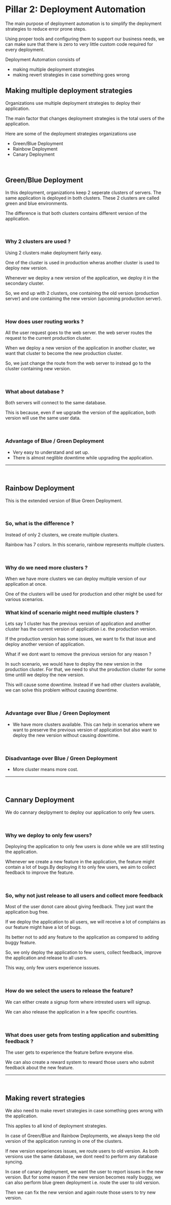 # Pillar 2: Deployment Automation

The main purpose of deployment automation is to simplify the deployment strategies to reduce error prone steps.

Using proper tools and configuring them to support our business needs, we can make sure that there is zero to very little custom code required for every deployment.

Deployment Automation consists of

- making multiple deployment strategies
- making revert strategies in case something goes wrong

## Making multiple deployment strategies

Organizations use multiple deployment strategies to deploy their application.

The main factor that changes deployment strategies is the total users of the application.

Here are some of the deployment strategies organizations use

- Green/Blue Deployment
- Rainbow Deployment
- Canary Deployment

<br>

## Green/Blue Deployment

In this deployment, organizations keep 2 seperate clusters of servers. The same application is deployed in both clusters. These 2 clusters are called green and blue environments.

The difference is that both clusters contains different version of the application.

<br>

### Why 2 clusters are used ?

Using 2 clusters make deployment fairly easy.

One of the cluster is used in production wheras another cluster is used to deploy new version.

Whenever we deploy a new version of the application, we deploy it in the secondary cluster.

So, we end up with 2 clusters, one containing the old version (production server) and one containing the new version (upcoming production server).

<br>

### How does user routing works ?

All the user request goes to the web server. the web server routes the request to the current production cluster.

When we deploy a new version of the application in another cluster, we want that cluster to become the new production cluster.

So, we just change the route from the web server to instead go to the cluster containing new version.

<br>

### What about database ?

Both servers will connect to the same database.

This is because, even if we upgrade the version of the application, both version will use the same user data.

<br>

### Advantage of Blue / Green Deployment

- Very easy to understand and set up.
- There is almost neglible downtime while upgrading the application.

<hr>
<br>

## Rainbow Deployment

This is the extended version of Blue Green Deployment.

<br>

### So, what is the difference ?

Instead of only 2 clusters, we create multiple clusters.

Rainbow has 7 colors. In this scenario, rainbow represents multiple clusters.

<br>

### Why do we need more clusters ?

When we have more clusters we can deploy multiple version of our application at once.

One of the clusters will be used for production and other might be used for various scenarios.

### What kind of scenario might need multiple clusters ?

Lets say 1 cluster has the previous version of application and another cluster has the current version of application i.e. the production version.

If the production version has some issues, we want to fix that issue and deploy another version of application.

What if we dont want to remove the previous version for any reason ?

In such scenario, we would have to deploy the new version in the production cluster. For that, we need to shut the production cluster for some time untill we deploy the new version.

This will cause some downtime. Instead if we had other clusters available, we can solve this problem without causing downtime.

<br>

### Advantage over Blue / Green Deployment

- We have more clusters available. This can help in scenarios where we want to preserve the previous version of application but also want to deploy the new version without causing downtime.

<br>

### Disadvantage over Blue / Green Deployment

- More cluster means more cost.

<hr>
<br>

## Cannary Deployment

We do cannary deplpyment to deploy our application to only few users.

<br>

### Why we deploy to only few users?

Deploying the application to only few users is done while we are still testing the application.

Whenever we create a new feature in the application, the feature might contain a lot of bugs.By deploying it to only few users, we aim to collect feedback to improve the feature.

<br>

### So, why not just release to all users and collect more feedback

Most of the user donot care about giving feedback. They just want the application bug free.

If we deploy the application to all users, we will receive a lot of complains as our feature might have a lot of bugs.

Its better not to add any feature to the application as compared to adding buggy feature.

So, we only deploy the application to few users, collect feedback, improve the application and release to all users.

This way, only few users experience isssues.

<br>

### How do we select the users to release the feature?

We can either create a signup form where intrested users will signup.

We can also release the application in a few specific countries.

<br>

### What does user gets from testing application and submitting feedback ?

The user gets to experience the feature before eveyone else.

We can also create a reward system to reward those users who submit feedback about the new feature.

<hr>
<br>

## Making revert strategies

We also need to make revert strategies in case something goes wrong with the application.

This applies to all kind of deployment strategies.

In case of Green/Blue and Rainbow Deployments, we always keep the old version of the application running in one of the clusters.

If new version experiences issues, we route users to old version. As both versions use the same database, we dont need to perform any database syncing.

In case of canary deployment, we want the user to report issues in the new version. But for some reason if the new version becomes really buggy, we can also perform blue green deployment i.e. route the user to old version.

Then we can fix the new version and again route those users to try new version.
